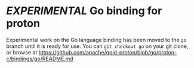 # *EXPERIMENTAL* Go binding for proton

Experimental work on the Go language binding has been moved to the `go` branch
until it is ready for use. You can `git checkout go` on your git clone, or
browse at https://github.com/apache/qpid-proton/blob/go/proton-c/bindings/go/README.md
